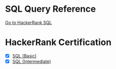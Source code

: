 # SQL Query Reference
[Go to HackerRank SQL](https://www.hackerrank.com/domains/sql)

# HackerRank Certification
- [x] [SQL (Basic)](https://www.hackerrank.com/certificates/b31225e263e0)
- [x] [SQL (Intermediate)](https://www.hackerrank.com/certificates/26018d03c9b2)
